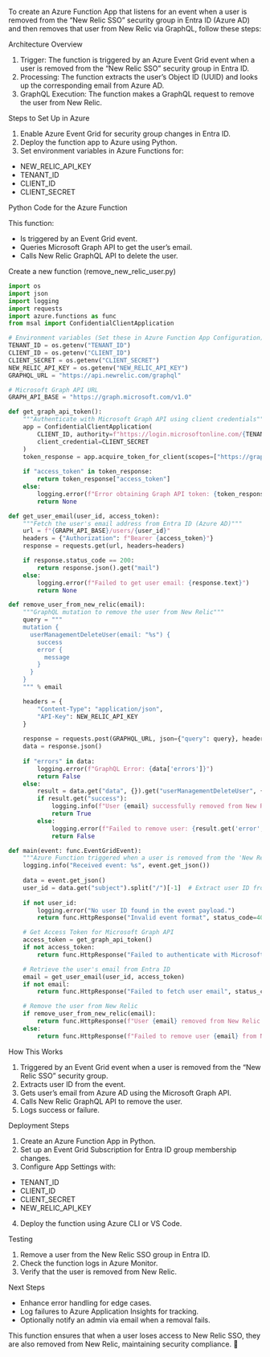 To create an Azure Function App that listens for an event when a user is removed from the “New Relic SSO” security group in Entra ID (Azure AD) and then removes that user from New Relic via GraphQL, follow these steps:

Architecture Overview
1.	Trigger: The function is triggered by an Azure Event Grid event when a user is removed from the “New Relic SSO” security group in Entra ID.
2.	Processing: The function extracts the user’s Object ID (UUID) and looks up the corresponding email from Azure AD.
3.	GraphQL Execution: The function makes a GraphQL request to remove the user from New Relic.

Steps to Set Up in Azure
1.	Enable Azure Event Grid for security group changes in Entra ID.
2.	Deploy the function app to Azure using Python.
3.	Set environment variables in Azure Functions for:
  -	NEW_RELIC_API_KEY
  -	TENANT_ID
  -	CLIENT_ID
  -	CLIENT_SECRET

Python Code for the Azure Function

This function:
-	Is triggered by an Event Grid event.
-	Queries Microsoft Graph API to get the user’s email.
-	Calls New Relic GraphQL API to delete the user.

Create a new function (remove_new_relic_user.py)

```python
import os
import json
import logging
import requests
import azure.functions as func
from msal import ConfidentialClientApplication

# Environment variables (Set these in Azure Function App Configuration)
TENANT_ID = os.getenv("TENANT_ID")
CLIENT_ID = os.getenv("CLIENT_ID")
CLIENT_SECRET = os.getenv("CLIENT_SECRET")
NEW_RELIC_API_KEY = os.getenv("NEW_RELIC_API_KEY")
GRAPHQL_URL = "https://api.newrelic.com/graphql"

# Microsoft Graph API URL
GRAPH_API_BASE = "https://graph.microsoft.com/v1.0"

def get_graph_api_token():
    """Authenticate with Microsoft Graph API using client credentials"""
    app = ConfidentialClientApplication(
        CLIENT_ID, authority=f"https://login.microsoftonline.com/{TENANT_ID}",
        client_credential=CLIENT_SECRET
    )
    token_response = app.acquire_token_for_client(scopes=["https://graph.microsoft.com/.default"])
    
    if "access_token" in token_response:
        return token_response["access_token"]
    else:
        logging.error(f"Error obtaining Graph API token: {token_response.get('error_description')}")
        return None

def get_user_email(user_id, access_token):
    """Fetch the user's email address from Entra ID (Azure AD)"""
    url = f"{GRAPH_API_BASE}/users/{user_id}"
    headers = {"Authorization": f"Bearer {access_token}"}
    response = requests.get(url, headers=headers)

    if response.status_code == 200:
        return response.json().get("mail")
    else:
        logging.error(f"Failed to get user email: {response.text}")
        return None

def remove_user_from_new_relic(email):
    """GraphQL mutation to remove the user from New Relic"""
    query = """
    mutation {
      userManagementDeleteUser(email: "%s") {
        success
        error {
          message
        }
      }
    }
    """ % email

    headers = {
        "Content-Type": "application/json",
        "API-Key": NEW_RELIC_API_KEY
    }
    
    response = requests.post(GRAPHQL_URL, json={"query": query}, headers=headers)
    data = response.json()
    
    if "errors" in data:
        logging.error(f"GraphQL Error: {data['errors']}")
        return False
    else:
        result = data.get("data", {}).get("userManagementDeleteUser", {})
        if result.get("success"):
            logging.info(f"User {email} successfully removed from New Relic.")
            return True
        else:
            logging.error(f"Failed to remove user: {result.get('error', {}).get('message', 'Unknown error')}")
            return False

def main(event: func.EventGridEvent):
    """Azure Function triggered when a user is removed from the 'New Relic SSO' group"""
    logging.info("Received event: %s", event.get_json())
    
    data = event.get_json()
    user_id = data.get("subject").split("/")[-1]  # Extract user ID from the event payload
    
    if not user_id:
        logging.error("No user ID found in the event payload.")
        return func.HttpResponse("Invalid event format", status_code=400)

    # Get Access Token for Microsoft Graph API
    access_token = get_graph_api_token()
    if not access_token:
        return func.HttpResponse("Failed to authenticate with Microsoft Graph API", status_code=500)

    # Retrieve the user's email from Entra ID
    email = get_user_email(user_id, access_token)
    if not email:
        return func.HttpResponse("Failed to fetch user email", status_code=500)

    # Remove the user from New Relic
    if remove_user_from_new_relic(email):
        return func.HttpResponse(f"User {email} removed from New Relic.", status_code=200)
    else:
        return func.HttpResponse(f"Failed to remove user {email} from New Relic.", status_code=500)
```

How This Works
1.	Triggered by an Event Grid event when a user is removed from the “New Relic SSO” security group.
2.	Extracts user ID from the event.
3.	Gets user’s email from Azure AD using the Microsoft Graph API.
4.	Calls New Relic GraphQL API to remove the user.
5.	Logs success or failure.

Deployment Steps
1.	Create an Azure Function App in Python.
2.	Set up an Event Grid Subscription for Entra ID group membership changes.
3.	Configure App Settings with:
  -	TENANT_ID
  -	CLIENT_ID
  -	CLIENT_SECRET
  -	NEW_RELIC_API_KEY
4.	Deploy the function using Azure CLI or VS Code.

Testing
1.	Remove a user from the New Relic SSO group in Entra ID.
2.	Check the function logs in Azure Monitor.
3.	Verify that the user is removed from New Relic.

Next Steps
-	Enhance error handling for edge cases.
-	Log failures to Azure Application Insights for tracking.
-	Optionally notify an admin via email when a removal fails.

This function ensures that when a user loses access to New Relic SSO, they are also removed from New Relic, maintaining security compliance. 🚀